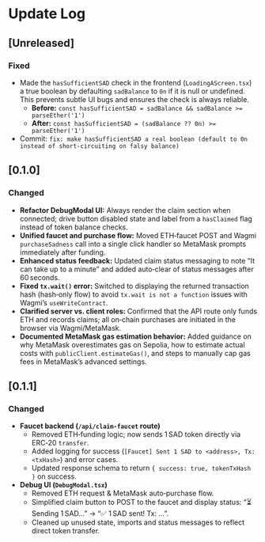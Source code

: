 # Update Log

## [Unreleased]

### Fixed
- Made the `hasSufficientSAD` check in the frontend (`LoadingAScreen.tsx`) a true boolean by defaulting `sadBalance` to `0n` if it is null or undefined. This prevents subtle UI bugs and ensures the check is always reliable.
  - **Before:** `const hasSufficientSAD = sadBalance && sadBalance >= parseEther('1')`
  - **After:**  `const hasSufficientSAD = (sadBalance ?? 0n) >= parseEther('1')`
- Commit: `fix: make hasSufficientSAD a real boolean (default to 0n instead of short-circuiting on falsy balance)` 

## [0.1.0]

### Changed
- **Refactor DebugModal UI:** Always render the claim section when connected; drive button disabled state and label from a `hasClaimed` flag instead of token balance checks.  
- **Unified faucet and purchase flow:** Moved ETH‐faucet POST and Wagmi `purchaseSadness` call into a single click handler so MetaMask prompts immediately after funding.  
- **Enhanced status feedback:** Updated claim status messaging to note “It can take up to a minute” and added auto‑clear of status messages after 60 seconds.  
- **Fixed `tx.wait()` error:** Switched to displaying the returned transaction hash (hash‑only flow) to avoid `tx.wait is not a function` issues with Wagmi’s `useWriteContract`.  
- **Clarified server vs. client roles:** Confirmed that the API route only funds ETH and records claims; all on‑chain purchases are initiated in the browser via Wagmi/MetaMask.  
- **Documented MetaMask gas estimation behavior:** Added guidance on why MetaMask overestimates gas on Sepolia, how to estimate actual costs with `publicClient.estimateGas()`, and steps to manually cap gas fees in MetaMask’s advanced settings.  

## [0.1.1]

### Changed
- **Faucet backend (`/api/claim-faucet` route)**
  - Removed ETH‑funding logic; now sends 1 SAD token directly via ERC‑20 `transfer`.
  - Added logging for success (`[Faucet] Sent 1 SAD to <address>, Tx: <txHash>`) and error cases.
  - Updated response schema to return `{ success: true, tokenTxHash }` on success.
- **Debug UI (`DebugModal.tsx`)**
  - Removed ETH request & MetaMask auto‑purchase flow.
  - Simplified claim button to POST to the faucet and display status: “⏳ Sending 1 SAD…” → “✅ 1 SAD sent! Tx: …”.
  - Cleaned up unused state, imports and status messages to reflect direct token transfer.
